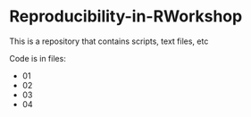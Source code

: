# Reproducibility-in-RWorkshop

This is a repository that contains scripts, text files, etc 

Code is in files: 
- 01
- 02
- 03
- 04
